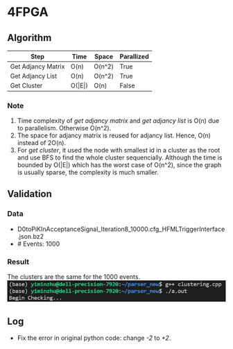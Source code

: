 # 4FPGA

## Algorithm

| Step | Time | Space | Parallized |
| --------------- | --------------- | --------------- | --------------- |
| Get Adjancy Matrix | O(n) | O(n^2) | True |
| Get Adjancy List | O(n) | O(n^2) | True |
| Get Cluster | O(\|E\|) | O(n) | False |

### Note
1. Time complexity of *get adjancy matrix* and *get adjancy list* is O(n) due to parallelism. Otherwise O(n^2).
2. The space for adjancy matrix is reused for adjancy list. Hence, O(n) instead of 2O(n).
3. For *get cluster*, it used the node with smallest id in a cluster as the root and use BFS to find the whole cluster sequencially. Although the time is bounded by O(|E|) which has the worst case of O(n^2), since the graph is usually sparse, the complexity is much smaller.

## Validation
### Data
* D0toPiKInAcceptanceSignal_Iteration8_10000.cfg_HFMLTriggerInterface.json.bz2
* \# Events: 1000
### Result
The clusters are the same for the 1000 events.
![Output](compareDifference.png)

## Log
* Fix the error in original python code: change *-2* to *+2*.

